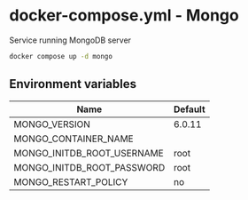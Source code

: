 # docker-compose.yml - Mongo

Service running MongoDB server

```bash
docker compose up -d mongo
```

## Environment variables

| **Name**                   | **Default** |
| -------------------------- | ----------- |
| MONGO_VERSION              | 6.0.11      |
| MONGO_CONTAINER_NAME       |             |
| MONGO_INITDB_ROOT_USERNAME | root        |
| MONGO_INITDB_ROOT_PASSWORD | root        |
| MONGO_RESTART_POLICY       | no          |
